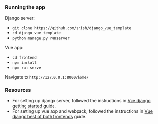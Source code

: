 ### Running the app

Django server:
* `git clone https://github.com/srish/django_vue_template`
* `cd django_vue_template` 
* `python manage.py runserver`

Vue app:
* `cd frontend`
* `npm install`
* `npm run serve`

Navigate to `http://127.0.0.1:8000/home/`

### Resources
* For setting up django server, followed the instructions in [Vue django getting started](https://levelup.gitconnected.com/vue-django-getting-started-88d3f4c2ba62) guide.
* For setting up vue app and webpack, followed the instructions in [Vue django best of both frontends](https://medium.com/js-dojo/vue-django-best-of-both-frontends-701307871478) guide.

